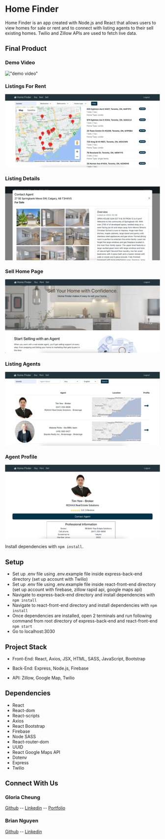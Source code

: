 # Home Finder

Home Finder is an app created with Node.js and React that allows users to view homes for sale or rent and to connect with listing agents to their sell existing homes. Twilio and Zillow APIs are used to fetch live data.

## Final Product

### Demo Video

!["demo video"](./public/home_finder.gif)

### Listings For Rent

!["listings for rent"](./public/listings_for_rent.png)

### Listing Details

!["listing details"](./public/listing_details.png)

### Sell Home Page

!["sell index"](./public/sell_index.png)

### Listing Agents

!["available agents"](./public/agents_index.png)

### Agent Profile

!["agent profile"](./public/agent_profile.png)

Install dependencies with `npm install`.

## Setup

- Set up .env file using .env.example file inside express-back-end directory
  (set up account with Twilio)
- Set up .env file using .env.example file inside react-front-end directory (set up account with firebase, zillow rapid api, google maps api)
- Navigate to express-back-end directory and install dependencies with `npm install`
- Navigate to react-front-end directory and install dependencies with `npm install`
- Once dependencies are installed, open 2 terminals and run following command from root directory of express-back-end and react-front-end `npm start`
- Go to localhost:3030

## Project Stack

- Front-End: React, Axios, JSX, HTML, SASS, JavaScript, Bootstrap

- Back-End: Express, Node.js, Firebase

- API: Zillow, Google Map, Twilio

## Dependencies

- React
- React-dom
- React-scripts
- Axios
- React Bootstrap
- Firebase
- Node SASS
- React-router-dom
- UUID
- React Google Maps API
- Dotenv
- Express
- Twilio

## Connect With Us

### Gloria Cheung

[Github](https://github.com/gloria-cheung) -- [Linkedin](http://www.linkedin.com/in/gloria-cheung) -- [Portfolio](http://www.gloria-cheung.com)

### Brian Nguyen
[Github](https://github.com/brianguyen97) -- [Linkedin](http://www.linkedin.com/in/brianguyen97) 
